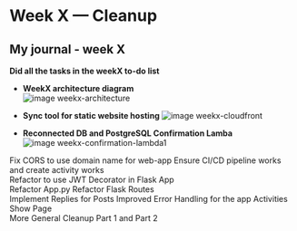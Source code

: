 # Week X — Cleanup
## My journal - week X

**Did all the tasks in the weekX to-do list**
-  **WeekX architecture diagram**	
![image weekx-architecture](./images/weekx-architecture.png)

-  **Sync tool for static website hosting**
![image weekx-cloudfront](./images/weekx-cloudfront-invalidations.png)

- **Reconnected DB and PostgreSQL Confirmation Lamba**
![image weekx-confirmation-lambda1](./images/weekx-confirmation-lambda1.png)



Fix CORS to use domain name for web-app	
Ensure CI/CD pipeline works and create activity works	
Refactor to use JWT Decorator in Flask App	
Refactor App.py	
Refactor Flask Routes	
Implement Replies for Posts	
Improved Error Handling for the app	
Activities Show Page	
More General Cleanup Part 1 and Part 2	